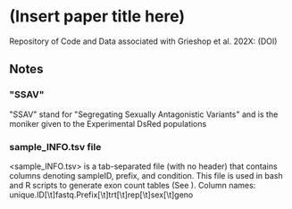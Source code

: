 # (Insert paper title here)
Repository of Code and Data associated with Grieshop et al. 202X: (DOI)



## Notes
### "SSAV"
"SSAV" stand for "Segregating Sexually Antagonistic Variants" and is the moniker given to the Experimental DsRed populations

### sample_INFO.tsv file
<sample_INFO.tsv> is a tab-separated file (with no header) that contains columns denoting sampleID, prefix, and condition. This file is used in bash and R scripts to generate exon count tables (See <JunctionSeq>). 
Column names:
unique.ID[\t]fastq.Prefix[\t]trt[\t]rep[\t]sex[\t]geno